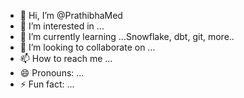 - 👋 Hi, I’m @PrathibhaMed
- 👀 I’m interested in ...
- 🌱 I’m currently learning ...Snowflake, dbt, git, more..
- 💞️ I’m looking to collaborate on ...
- 📫 How to reach me ...
- 😄 Pronouns: ...
- ⚡ Fun fact: ...

<!---
PrathibhaMed/PrathibhaMed is a ✨ special ✨ repository because its `README.md` (this file) appears on your GitHub profile.
You can click the Preview link to take a look at your changes.
--->
